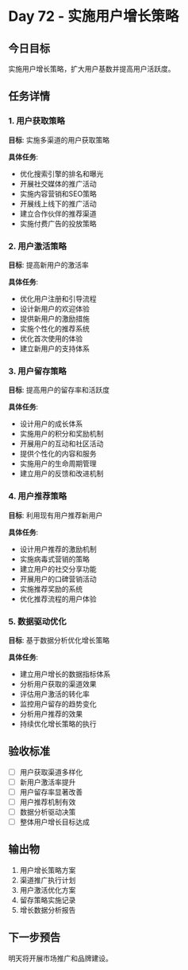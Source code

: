 # Day 72 - 实施用户增长策略

## 今日目标
实施用户增长策略，扩大用户基数并提高用户活跃度。

## 任务详情

### 1. 用户获取策略
**目标**: 实施多渠道的用户获取策略

**具体任务**:
- 优化搜索引擎的排名和曝光
- 开展社交媒体的推广活动
- 实施内容营销和SEO策略
- 开展线上线下的推广活动
- 建立合作伙伴的推荐渠道
- 实施付费广告的投放策略

### 2. 用户激活策略
**目标**: 提高新用户的激活率

**具体任务**:
- 优化用户注册和引导流程
- 设计新用户的欢迎体验
- 提供新用户的激励措施
- 实施个性化的推荐系统
- 优化首次使用的体验
- 建立新用户的支持体系

### 3. 用户留存策略
**目标**: 提高用户的留存率和活跃度

**具体任务**:
- 设计用户的成长体系
- 实施用户的积分和奖励机制
- 开展用户的互动和社区活动
- 提供个性化的内容和服务
- 实施用户的生命周期管理
- 建立用户的反馈和改进机制

### 4. 用户推荐策略
**目标**: 利用现有用户推荐新用户

**具体任务**:
- 设计用户推荐的激励机制
- 实施病毒式营销的策略
- 建立用户的社交分享功能
- 开展用户的口碑营销活动
- 实施推荐奖励的系统
- 优化推荐流程的用户体验

### 5. 数据驱动优化
**目标**: 基于数据分析优化增长策略

**具体任务**:
- 建立用户增长的数据指标体系
- 分析用户获取的渠道效果
- 评估用户激活的转化率
- 监控用户留存的趋势变化
- 分析用户推荐的效果
- 持续优化增长策略的执行

## 验收标准
- [ ] 用户获取渠道多样化
- [ ] 新用户激活率提升
- [ ] 用户留存率显著改善
- [ ] 用户推荐机制有效
- [ ] 数据分析驱动决策
- [ ] 整体用户增长目标达成

## 输出物
1. 用户增长策略方案
2. 渠道推广执行计划
3. 用户激活优化方案
4. 留存策略实施记录
5. 增长数据分析报告

## 下一步预告
明天将开展市场推广和品牌建设。
